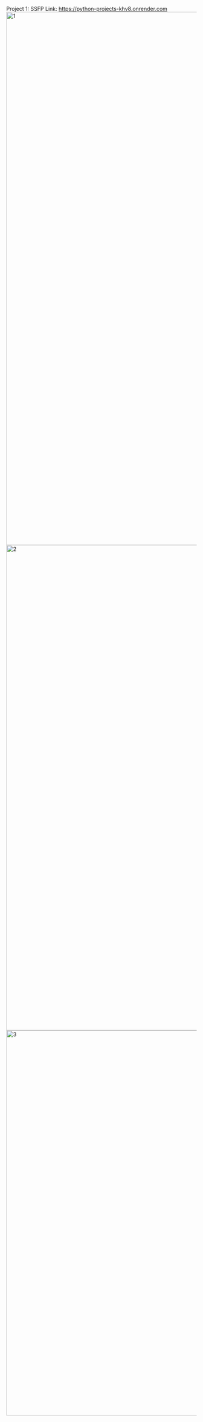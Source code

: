 Project 1: SSFP Link: https://python-projects-khv8.onrender.com
<img width="1440" height="1406" alt="1" src="https://github.com/user-attachments/assets/e232e27e-a023-4893-96f7-3cf7a932f468" />
<img width="860" height="1280" alt="2" src="https://github.com/user-attachments/assets/5c95071b-4192-4720-b0b8-6a1c776c9296" />
<img width="1768" height="1016" alt="3" src="https://github.com/user-attachments/assets/0af917ad-523a-4536-b365-43ac7c842f1e" />



